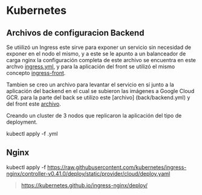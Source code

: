 # Kubernetes

## Archivos de configuracion Backend

Se utiilizó un Ingress este sirve para exponer un servicio sin necesidad de exponer en el nodo el
mismo, y a este se le apunto a un balanceador de carga nginx la configuración completa de este archivo
se encuentra en este archvo [ingress.yml](back/ingress.yml), y para la aplicación del front se utilizó
el mismo concepto [ingress-front](front/ingress.yml).

Tambien se creo un archivo para levantar el servicio en sí junto a la aplicación del backend en 
el cual se subieron las imágenes a Google Cloud GCR. para la parte del back se utilizo este [archivo]
(back/backend.yml) y del front este [archivo](frontend.yml).

Creando un cluster de 3 nodos que replicaron la aplicación del tipo de deployment.

kubectl apply -f <file>.yml

## Nginx

kubectl apply -f https://raw.githubusercontent.com/kubernetes/ingress-nginx/controller-v0.41.0/deploy/static/provider/cloud/deploy.yaml

> https://kubernetes.github.io/ingress-nginx/deploy/
